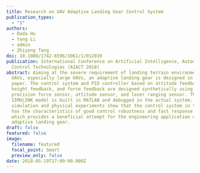 ```yaml
---
title: Research on UAV Adaptive Landing Gear Control System
publication_types:
  - "1"
authors:
  - Dada Hu
  - Yang Li
  - admin
  - Zhiyong Tang
doi: 10.1088/1742-6596/1061/1/012019
publication: International Conference on Artificial Intelligence, Automation and
  Control Technologies (AIACT 2018)
abstract: Aiming at the severe requirement of landing terrain environment for
  UAVs, especially large UAVs, an adaptive landing gear is designed in this
  paper. The control system and PID controller based on attitude feedback,
  height feedback, and force feedback are designed synthetically using high
  precision force sensor, attitude sensor, and laser ranging sensor. The
  SIMULINK model is built in MATLAB and debugged in the actual system. The
  simulation and physical experiments show that the control system in this paper
  has the characteristics of good control robustness and fast response speed,
  which provides a beneficial attempt for the engineering application of
  adaptive landing gear.
draft: false
featured: false
image:
  filename: featured
  focal_point: Smart
  preview_only: false
date: 2018-05-19T17:09:00.000Z
---
```

